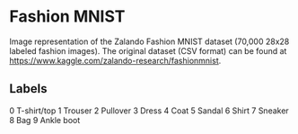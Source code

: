 # Fashion MNIST
Image representation of the Zalando Fashion MNIST dataset (70,000 28x28 labeled fashion images). 
The original dataset (CSV format) can be found at https://www.kaggle.com/zalando-research/fashionmnist. 

## Labels
0 T-shirt/top
1 Trouser
2 Pullover
3 Dress
4 Coat
5 Sandal
6 Shirt
7 Sneaker
8 Bag
9 Ankle boot 

